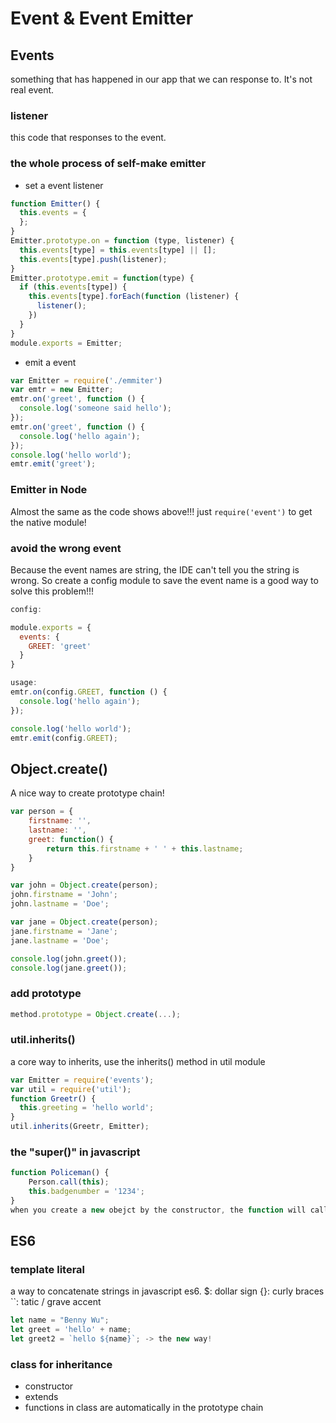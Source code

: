 # Event & Event Emitter

## Events
something that has happened in our app that we can response to.
It's not real event.

### listener
this code that responses to the event.

### the whole process of self-make emitter
* set a event listener
```javascript
function Emitter() {
  this.events = {
  };
}
Emitter.prototype.on = function (type, listener) {
  this.events[type] = this.events[type] || [];
  this.events[type].push(listener);
}
Emitter.prototype.emit = function(type) {
  if (this.events[type]) {
    this.events[type].forEach(function (listener) {
      listener();
    })
  }
}
module.exports = Emitter;

```
* emit a event
```javascript
var Emitter = require('./emmiter')
var emtr = new Emitter;
emtr.on('greet', function () {
  console.log('someone said hello');
});
emtr.on('greet', function () {
  console.log('hello again');
});
console.log('hello world');
emtr.emit('greet');
```

### Emitter in Node
Almost the same as the code shows above!!!
just `require('event')` to get the native module!

### avoid the wrong event
Because the event names are string, the IDE can't tell you the string is wrong.
So create a config module to save the event name is a good way to solve this problem!!!

```javascript
config:

module.exports = {
  events: {
    GREET: 'greet'
  }
}

usage:
emtr.on(config.GREET, function () {
  console.log('hello again');
});

console.log('hello world');
emtr.emit(config.GREET);

```

## Object.create()
A nice way to create prototype chain!
```javascript
var person = {
	firstname: '',
	lastname: '',
	greet: function() {
		return this.firstname + ' ' + this.lastname;
	}
}

var john = Object.create(person);
john.firstname = 'John';
john.lastname = 'Doe';

var jane = Object.create(person);
jane.firstname = 'Jane';
jane.lastname = 'Doe';

console.log(john.greet());
console.log(jane.greet());
```

### add prototype
```javascript
method.prototype = Object.create(...);
```


### util.inherits()
a core way to inherits, use the inherits() method in util module
```javascript
var Emitter = require('events');
var util = require('util');
function Greetr() {
  this.greeting = 'hello world';
}
util.inherits(Greetr, Emitter);
```

### the "super()" in javascript

```javascript
function Policeman() {
	Person.call(this);
	this.badgenumber = '1234';
}
when you create a new obejct by the constructor, the function will call itself and save the "this.value" to the new object.
```


## ES6

### template literal
a way to concatenate strings in javascript es6.
$: dollar sign
{}: curly braces
``: tatic / grave accent

```javascript
let name = "Benny Wu";
let greet = 'hello' + name;
let greet2 = `hello ${name}`; -> the new way!
```
### class for inheritance
* constructor
* extends
* functions in class are automatically in the prototype chain
